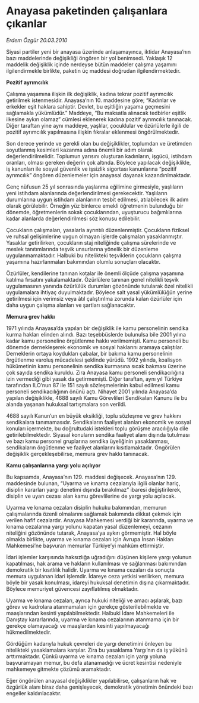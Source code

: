 # Anayasa paketinden çalışanlara çıkanlar

*Erdem Özgür 20.03.2010*

<div class="yazi"><p>Siyasi partiler yeni bir anayasa üzerinde anlaşamayınca, iktidar Anayasa’nın bazı maddelerinde değişikliği öngören bir yol benimsedi. Yaklaşık 12 maddelik değişiklik içinde nerdeyse bütün maddeler çalışma yaşamını ilgilendirmekle birlikte, paketin üç maddesi doğrudan ilgilendirmektedir.</p>
<p><strong>Pozitif ayrımcılık</strong></p>
<p>Çalışma yaşamına ilişkin ilk değişiklik, kadına tekrar pozitif ayrımcılık getirilmek istenmesidir. Anayasa’nın 10. maddesine göre; “Kadınlar ve erkekler eşit haklara sahiptir. Devlet, bu eşitliğin yaşama geçmesini sağlamakla yükümlüdür.” Maddeye, “Bu maksatla alınacak tedbirler eşitlik ilkesine aykırı olamaz” cümlesi eklenerek kadına pozitif ayrımcılık tanınacak. Diğer taraftan yine aynı maddeye, yaşlılar, çocuklular ve özürlülerle ilgili de pozitif ayrımcılık yapılmasına ilişkin fıkralar eklenmesi öngörülmektedir.</p>
<p>Son derece yerinde ve gerekli olan bu değişiklikler, toplumdan ve üretimden soyutlanmış kesimleri kazanma adına önemli bir adım olarak değerlendirilmelidir. Toplumun yarısını oluşturan kadınların, işgücü, istihdam oranları, olması gereken değerin çok altında. Böylece yapılacak değişiklikle, iş kanunları ile sosyal güvenlik ve işsizlik sigortası kanunlarına “pozitif ayrımcılık” öngören düzenlemeler için anayasal dayanak kazandırılmaktadır.</p>
<p>Genç nüfusun 25 yıl sonrasında yaşlanma eğilimine girmesiyle, yaşlıların yeni istihdam alanlarında değerlendirilmesi gerekecektir. Yaşlıların durumlarına uygun istihdam alanlarının tesbit edilmesi, atılabilecek ilk adım olarak görülebilir. Örneğin yüz binlerce emekli öğretmenin bulunduğu bir dönemde, öğretmenlerin sokak çocuklarından, uyuşturucu bağımlılarına kadar alanlarda değerlendirilmesi söz konusu edilebilir.</p>
<p>Çocukların çalışmaları, yasalarla ayrıntılı düzenlenmiştir. Çocukların fiziksel ve ruhsal gelişimlerine uygun olmayan işlerde çalışmaları yasaklanmıştır. Yasaklar getirilirken, çocukların staj niteliğinde çalışma sürelerinde ve meslek tanıtımlarında teşvik unsurlarına yönelik bir düzenleme uygulanmamaktadır. Halbuki bu nitelikteki teşviklerin çocukların çalışma yaşamına hazırlanmaları bakımından olumlu sonuçları olacaktır.</p>
<p>Özürlüler, kendilerine tanınan kotalar ile önemli ölçüde çalışma yaşamına katılma fırsatını yakalamaktadır. Özürlülere tanınan genel nitelikli teşvik uygulamasının yanında özürlülük durumları gözönünde tutularak özel nitelikli uygulamalara ihtiyaç duyulmaktadır. Böylece salt yasal yükümlülüğün yerine getirilmesi için verimsiz veya âtıl çalıştırılma zorunda kalan özürlüler için daha uygun çalışma alanları ve şartları sağlanacaktır.</p>
<p><strong>Memura grev hakkı</strong></p>
<p>1971 yılında Anayasa’da yapılan bir değişiklik ile kamu personelinin sendika kurma hakları elinden alındı. Bazı teşebbüslerde bulunulsa bile 2001 yılına kadar kamu personeline örgütlenme hakkı verilmemişti. Kamu personeli bu dönemde dernekleşerek ekonomik ve sosyal haklarını aramaya çalıştılar. Derneklerin ortaya koydukları çabalar, bir bakıma kamu personelinin örgütlenme varoluş mücadelesi şeklinde yürüdü. 1992 yılında, koalisyon hükümetinin kamu personelinin sendika kurmasına sıcak bakması üzerine çok sayıda sendika kuruldu. Zira Anayasa kamu personeli sendikacılığına izin vermediği gibi yasak da getirmemişti. Diğer taraftan, aynı yıl Türkiye tarafından ILO’nun 87 ile 151 sayılı sözleşmelerinin kabul edilmesi kamu personeli sendikacılığının önünü açtı. Nihayet 2001 yılında Anayasa’da yapılan değişiklikle, 4688 sayılı Kamu Görevlileri Sendikaları Kanunu ile bu alanda yaşanan hukuksal tartışmalara son verildi.</p>
<p>4688 sayılı Kanun’un en büyük eksikliği, toplu sözleşme ve grev hakkını sendikalara tanımamasıdır. Sendikaların faaliyet alanları ekonomik ve sosyal konuları içermekte, bu doğrultudaki istekleri toplu görüşme aracılığıyla dile getirilebilmektedir. Siyasal konuların sendika faaliyet alanı dışında tutulması ve bazı kamu personel gruplarına sendika üyeliğinin yasaklanması, sendikaların örgütlenme ve faaliyet alanlarını kısıtlamaktadır. Öngörülen değişiklik gerçekleşebilirse, memura grev hakkı tanınacak.</p>
<p><strong>Kamu çalışanlarına yargı yolu açılıyor</strong></p>
<p>Bu kapsamda, Anayasa’nın 129. maddesi değişecek. Anayasa’nın 129. maddesinde bulunan, “Uyarma ve kınama cezalarıyla ilgili olanlar hariç, disiplin kararları yargı denetimi dışında bırakılmaz” ibaresi değiştirilerek, disiplin ve uyarı cezası alan kamu görevlilerine de yargı yolu açılacak.</p>
<p>Uyarma ve kınama cezaları disiplin hukuku bakımından, memurun çalışmalarında özenli olmalarını sağlamak bakımında dikkat çekmek için verilen hafif cezalardır. Anayasa Mahkemesi verdiği bir kararında, uyarma ve kınama cezalarına yargı yolunu kapatan yasal düzenlemeyi, cezanın niteliğini gözönünde tutarak, Anayasa’ya aykırı görmemiştir. Hal böyle olmakla birlikte, uyarma ve kınama cezaları için Avrupa İnsan Hakları Mahkemesi’ne başvuran memurlar Türkiye’yi mahkûm ettirmiştir.</p>
<p>İdari işlemler karşısında haksızlığa uğradığını düşünen kişilere yargı yolunun kapatılması, hak arama ve hakların kullanılması ve sağlanması bakımından demokratik bir kısıtlılık halidir. Uyarma ve kınama cezaları da sonuçta memura uygulanan idari işlemdir. İdareye ceza yetkisi verilirken, memura böyle bir yasak konulması, idareyi hukuksal denetimin dışına çıkarmaktadır. Böylece memuriyet güvencesi zayıflatılmış olmaktadır.</p>
<p>Uyarma ve kınama cezaları, ayrıca hukuki niteliği ve amacı aşılarak, bazı görev ve kadrolara atanmamaları için gerekçe gösterilebilmekte ve maaşlarından kesinti yapılabilmektedir. Halbuki İdare Mahkemeleri ile Danıştay kararlarında, uyarma ve kınama cezalarının atanmama için bir gerekçe olamayacağı ve maaşlardan kesinti yapılmayacağı hükmedilmektedir.</p>
<p>Gördüğüm kadarıyla hukuk çevreleri de yargı denetimini önleyen bu nitelikteki yasaklamalara karşılar. Zira bu yasaklama Yargı’nın da iş yükünü arttırmaktadır. Çünkü uyarma ve kınama cezaları için yargı yoluna başvuramayan memur, bu defa atanamadığı ve ücret kesintisi nedeniyle mahkemeye gitmekte çözümü aramaktadır.</p>
<p>Eğer öngörülen anayasal değişiklikler yapılabilirse, çalışanların hak ve özgürlük alanı biraz daha genişleyecek, demokratik yönetimin önündeki bazı engeller kaldırılacaktır.</p>
</div>
